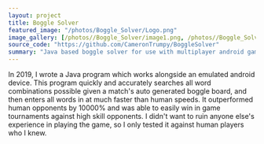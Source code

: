 ```yaml
---
layout: project
title: Boggle Solver
featured_image: "/photos/Boggle_Solver/Logo.png"
image_gallery: [/photos//Boggle_Solver/image1.png, /photos//Boggle_Solver/animated.gif]
source_code: "https://github.com/CameronTrumpy/BoggleSolver"
summary: "Java based boggle solver for use with multiplayer android game."
---
```

In 2019, I wrote a Java program which works alongside an emulated android device. This program quickly and accurately searches all word combinations possible given a match's auto generated boggle board, and then enters all words in at much faster than human speeds. It outperformed human opponents by 10000% and was able to easily win in game tournaments against high skill opponents.
I didn't want to ruin anyone else's experience in playing the game, so I only tested it against human players who I knew.